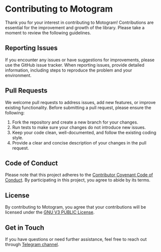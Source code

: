 # Contributing to Motogram

Thank you for your interest in contributing to Motogram! Contributions are essential for the improvement and growth of the library. Please take a moment to review the following guidelines.

## Reporting Issues

If you encounter any issues or have suggestions for improvements, please use the GitHub issue tracker. When reporting issues, provide detailed information, including steps to reproduce the problem and your environment.

## Pull Requests

We welcome pull requests to address issues, add new features, or improve existing functionality. Before submitting a pull request, please ensure the following:

1. Fork the repository and create a new branch for your changes.
2. Run tests to make sure your changes do not introduce new issues.
3. Keep your code clean, well-documented, and follow the existing coding style.
4. Provide a clear and concise description of your changes in the pull request.

## Code of Conduct

Please note that this project adheres to the [Contributor Covenant Code of Conduct](CODE_OF_CONDUCT.md). By participating in this project, you agree to abide by its terms.

## License

By contributing to Motogram, you agree that your contributions will be licensed under the [GNU V3 PUBLIC License](LICENSE).

## Get in Touch

If you have questions or need further assistance, feel free to reach out through [Telegram channel](https://t.me/motogramnews).
